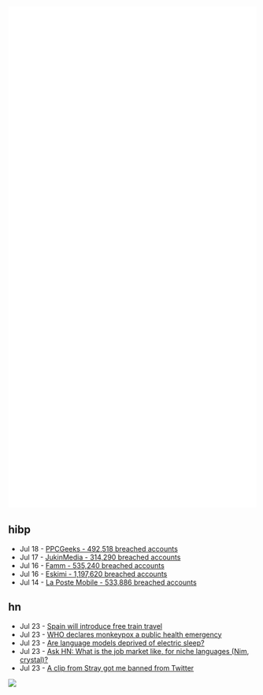 ![Metrics](https://raw.githubusercontent.com/phixion/phixion/master/metrics.svg)

## hibp

<!--
for https://github.com/phixion/phixion/blob/main/.github/workflows/feeds.yml
-->
<!--START_SECTION:haveibeenpwnd-->
- Jul 18 - [PPCGeeks - 492,518 breached accounts](https://haveibeenpwned.com/PwnedWebsites#PPCGeeks)
- Jul 17 - [JukinMedia - 314,290 breached accounts](https://haveibeenpwned.com/PwnedWebsites#JukinMedia)
- Jul 16 - [Famm - 535,240 breached accounts](https://haveibeenpwned.com/PwnedWebsites#Famm)
- Jul 16 - [Eskimi - 1,197,620 breached accounts](https://haveibeenpwned.com/PwnedWebsites#Eskimi)
- Jul 14 - [La Poste Mobile - 533,886 breached accounts](https://haveibeenpwned.com/PwnedWebsites#LaPosteMobile)
<!--END_SECTION:haveibeenpwnd-->

## hn

<!--
for https://github.com/phixion/phixion/blob/main/.github/workflows/feeds.yml
-->
<!--START_SECTION:hn-->
- Jul 23 - [Spain will introduce free train travel](https://www.bloomberg.com/news/articles/2022-07-15/spain-will-introduce-free-train-travel-to-help-ease-the-cost-of-living)
- Jul 23 - [WHO declares monkeypox a public health emergency](https://www.statnews.com/2022/07/23/who-declares-monkeypox-outbreak-a-public-health-emergency/)
- Jul 23 - [Are language models deprived of electric sleep?](https://blog.cbs.dk/inframethodology/?p=5386)
- Jul 23 - [Ask HN: What is the job market like, for niche languages (Nim, crystal)?](https://news.ycombinator.com/item?id=32202798)
- Jul 23 - [A clip from Stray got me banned from Twitter](https://www.fanbyte.com/features/how-a-clip-from-stray-got-me-banned-from-twitter/)
<!--END_SECTION:hn-->

<!--
for https://yhype.me
-->
![](https://hit.yhype.me/github/profile?user_id=13013670)

